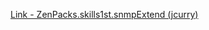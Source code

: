 [Link - ZenPacks.skills1st.snmpExtend (jcurry)](https://github.com/jcurry/ZenPacks.skills1st.snmpExtend)
